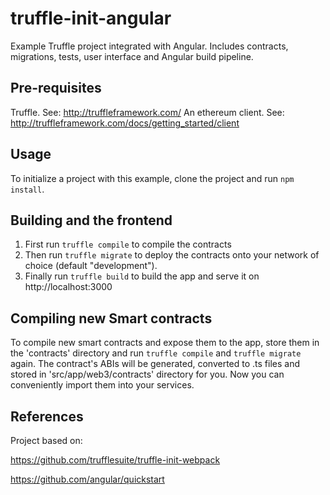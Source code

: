 # truffle-init-angular
Example Truffle project integrated with Angular. Includes contracts, migrations, tests, user interface and Angular build pipeline.

## Pre-requisites

Truffle. See: http://truffleframework.com/
An ethereum client. See: http://truffleframework.com/docs/getting_started/client

## Usage

To initialize a project with this example, clone the project and run `npm install`.

## Building and the frontend

1. First run `truffle compile` to compile the contracts
2. Then run `truffle migrate` to deploy the contracts onto your network of choice (default "development").
3. Finally run `truffle build` to build the app and serve it on http://localhost:3000

## Compiling new Smart contracts

To compile new smart contracts and expose them to the app, store them in the 'contracts' directory and run `truffle compile` and `truffle migrate` again. The contract's ABIs will be generated, converted to .ts files and stored in 'src/app/web3/contracts' directory for you. Now you can conveniently import them into your services.

## References

Project based on:

https://github.com/trufflesuite/truffle-init-webpack

https://github.com/angular/quickstart
